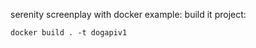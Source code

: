 serenity screenplay with docker example:
build it project:
```docker
docker build . -t dogapiv1 
```
